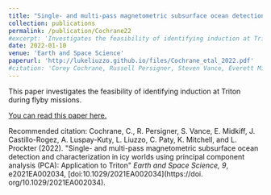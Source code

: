 ```yaml
---
title: "Single- and multi-pass magnetometric subsurface ocean detection and characterization in icy worlds using principal component analysis (PCA): Application to Triton"
collection: publications
permalink: /publication/Cochrane22
#excerpt: 'Investigates the feasibility of identifying induction at Triton.'
date: 2022-01-10
venue: 'Earth and Space Science'
paperurl: 'http://lukeliuzzo.github.io/files/Cochrane_etal_2022.pdf'
#citation: 'Corey Cochrane, Russell Persigner, Steven Vance, Everett Midkiff, Julie Castillo-Rogez, Adrienn Luspay-Kuty, Lucas Liuzzo, Carol Paty, Karl Mitchell, and Louise Prockter (2022). <i>Earth and Space Science, in press</i>'.
---
```

This paper investigates the feasibility of identifying induction at Triton during flyby missions.

[You can read this paper here.](http://lukeliuzzo.github.io/files/Cochrane_etal_2022.pdf)

Recommended citation: Cochrane, C., R. Persigner, S. Vance, E. Midkiff, J. Castillo-Rogez, A. Luspay-Kuty, L. Liuzzo, C. Paty, K. Mitchell, and L. Prockter (2022). "Single- and multi-pass magnetometric subsurface ocean detection and characterization in icy worlds using principal component analysis (PCA): Application to Triton" <i>Earth and Space Science, 9</i>, e2021EA002034, [doi:10.1029/2021EA002034](https://doi.
org/10.1029/2021EA002034).
